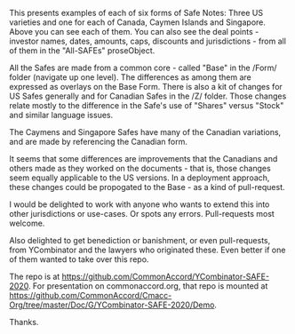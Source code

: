 This presents examples of each of six forms of Safe Notes:  Three US varieties and one for each of Canada, Caymen Islands and Singapore.  Above you can see each of them.  You can also see the deal points - investor names, dates, amounts, caps, discounts and jurisdictions - from all of them in the "All-SAFEs" proseObject.  

All the Safes are made from a common core - called "Base" in the /Form/ folder (navigate up one level).  The differences as among them are expressed as overlays on the Base Form.  There is also a kit of changes for US Safes generally and for Canadian Safes in the /Z/ folder.  Those changes relate mostly to the difference in the Safe's use of "Shares" versus "Stock" and similar language issues.  

The Caymens and Singapore Safes have many of the Canadian variations, and are made by referencing the Canadian form.

It seems that some differences are improvements that the Canadians and others made as they worked on the documents - that is, those changes seem equally applicable to the US versions.  In a deployment approach, these changes could be propogated to the Base - as a kind of pull-request.

I would be delighted to work with anyone who wants to extend this into other jurisdictions or use-cases.  Or spots any errors.  Pull-requests most welcome.  

Also delighted to get benediction or banishment, or even pull-requests, from YCombinator and the lawyers who originated these.  Even better if one of them wanted to take over this repo.

The repo is at https://github.com/CommonAccord/YCombinator-SAFE-2020.  For presentation on commonaccord.org, that repo is mounted at https://github.com/CommonAccord/Cmacc-Org/tree/master/Doc/G/YCombinator-SAFE-2020/Demo.

Thanks.

